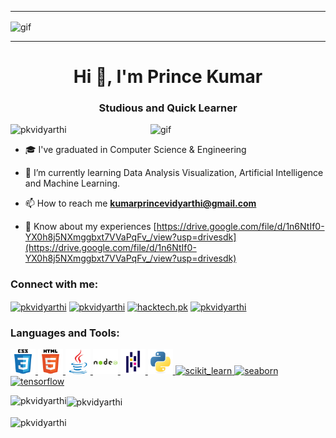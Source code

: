 <!-- ![logo](https://github.com/pkvidyarthi/pkvidyarthi/blob/main/Banner.png) -->
<hr>
<img align = 'center' alt = 'gif' width = 'auto' src = 'https://github.com/pkvidyarthi/pkvidyarthi/blob/main/PK%20Banner.gif'>
<hr>
<h1 align="center">Hi 👋, I'm Prince Kumar</h1>
<h3 align="center">Studious and Quick Learner</h3>

<img align = 'right' alt = 'gif' width = '280' src = 'https://camo.githubusercontent.com/a4c584bce1c41271485d28f92aaf9f581b3c88b68ca723b6edfd58b4ba988c2b/68747470733a2f2f63646e2e6472696262626c652e636f6d2f75736572732f313138373833362f73637265656e73686f74732f363533393432392f70726f6772616d65722e676966'>



<p align="left"> <img src="https://komarev.com/ghpvc/?username=pkvidyarthi&label=Profile%20views&color=0e75b6&style=flat" alt="pkvidyarthi" /> </p>


- 🎓 I've graduated in Computer Science & Engineering

- 🌱 I’m currently learning Data Analysis Visualization, Artificial Intelligence and Machine Learning.

- 📫 How to reach me **kumarprincevidyarthi@gmail.com**

- 📄 Know about my experiences [https://drive.google.com/file/d/1n6NtIf0-YX0h8j5NXmggbxt7VVaPqFv_/view?usp=drivesdk](https://drive.google.com/file/d/1n6NtIf0-YX0h8j5NXmggbxt7VVaPqFv_/view?usp=drivesdk)

<h3 align="left">Connect with me:</h3>
<p align="left">
<a href="https://linkedin.com/in/pkvidyarthi" target="blank"><img align="center" src="https://raw.githubusercontent.com/rahuldkjain/github-profile-readme-generator/master/src/images/icons/Social/linked-in-alt.svg" alt="pkvidyarthi" height="30" width="40" /></a>
<a href="https://kaggle.com/pkvidyarthi" target="blank"><img align="center" src="https://raw.githubusercontent.com/rahuldkjain/github-profile-readme-generator/master/src/images/icons/Social/kaggle.svg" alt="pkvidyarthi" height="30" width="40" /></a>
<a href="https://instagram.com/hacktech.pk" target="blank"><img align="center" src="https://raw.githubusercontent.com/rahuldkjain/github-profile-readme-generator/master/src/images/icons/Social/instagram.svg" alt="hacktech.pk" height="30" width="40" /></a>
  <a href="https://www.youtube.com/channel/UCOof-oTGWuFOWnATpetfg3w" target="blank"><img align="center" src="https://raw.githubusercontent.com/rahuldkjain/github-profile-readme-generator/master/src/images/icons/Social/youtube.svg" alt="pkvidyarthi" height="30" width="40" /></a>
</p>

<h3 align="left">Languages and Tools:</h3>
<p align="left"> <a href="https://www.w3schools.com/css/" target="_blank" rel="noreferrer"> <img src="https://raw.githubusercontent.com/devicons/devicon/master/icons/css3/css3-original-wordmark.svg" alt="css3" width="40" height="40"/> </a> <a href="https://www.w3.org/html/" target="_blank" rel="noreferrer"> <img src="https://raw.githubusercontent.com/devicons/devicon/master/icons/html5/html5-original-wordmark.svg" alt="html5" width="40" height="40"/> </a> <a href="https://www.java.com" target="_blank" rel="noreferrer"> <img src="https://raw.githubusercontent.com/devicons/devicon/master/icons/java/java-original.svg" alt="java" width="40" height="40"/> </a> <a href="https://nodejs.org" target="_blank" rel="noreferrer"> <img src="https://raw.githubusercontent.com/devicons/devicon/master/icons/nodejs/nodejs-original-wordmark.svg" alt="nodejs" width="40" height="40"/> </a> <a href="https://pandas.pydata.org/" target="_blank" rel="noreferrer"> <img src="https://raw.githubusercontent.com/devicons/devicon/2ae2a900d2f041da66e950e4d48052658d850630/icons/pandas/pandas-original.svg" alt="pandas" width="40" height="40"/> </a> <a href="https://www.python.org" target="_blank" rel="noreferrer"> <img src="https://raw.githubusercontent.com/devicons/devicon/master/icons/python/python-original.svg" alt="python" width="40" height="40"/> </a> <a href="https://scikit-learn.org/" target="_blank" rel="noreferrer"> <img src="https://upload.wikimedia.org/wikipedia/commons/0/05/Scikit_learn_logo_small.svg" alt="scikit_learn" width="40" height="40"/> </a> <a href="https://seaborn.pydata.org/" target="_blank" rel="noreferrer"> <img src="https://seaborn.pydata.org/_images/logo-mark-lightbg.svg" alt="seaborn" width="40" height="40"/> </a> <a href="https://www.tensorflow.org" target="_blank" rel="noreferrer"> <img src="https://www.vectorlogo.zone/logos/tensorflow/tensorflow-icon.svg" alt="tensorflow" width="40" height="40"/> </a> </p>

<p><img align="left" src="https://github-readme-stats.vercel.app/api/top-langs?username=pkvidyarthi&show_icons=true&locale=en&layout=compact" alt="pkvidyarthi" /></p>
 <p><img align="center" src="https://github-readme-stats.vercel.app/api?username=pkvidyarthi&show_icons=true&locale=en" alt="pkvidyarthi" /></p>
<p><img align="center" src="https://github-readme-streak-stats.herokuapp.com/?user=pkvidyarthi&" alt="pkvidyarthi" /></p>












